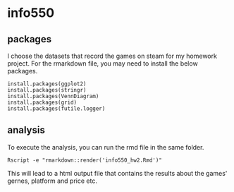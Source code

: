 # info550
## packages
I choose the datasets that record the games on steam for my homework project. 
For the rmarkdown file, you may need to install the below packages.
```
install.packages(ggplot2)
install.packages(stringr)
install.packages(VennDiagram)
install.packages(grid)
install.packages(futile.logger)
```
## analysis
To execute the analysis, you can run the rmd file in the same folder.
```
Rscript -e "rmarkdown::render('info550_hw2.Rmd')"
```
This will lead to a html output file that contains the results about the games' gernes, platform and price etc.
